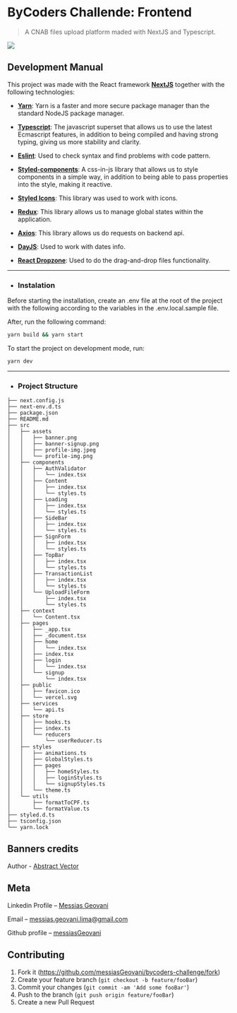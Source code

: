 # ByCoders Challende: Frontend
> A CNAB files upload platform maded with NextJS and Typescript.

<img src="./assets/screenshot.gif">

## Development Manual

This project was made with the React framework <b>[NextJS](https://nextjs.org/)</b> together with the following technologies:

- <b>[Yarn](https://yarnpkg.com/)</b>: Yarn is a faster and more secure package manager than the standard NodeJS package manager.

- <b>[Typescript](https://www.typescriptlang.org/)</b>: The javascript superset that allows us to use the latest Ecmascript features, in addition to being compiled and having strong typing, giving us more stability and clarity.

- <b>[Eslint](https://eslint.org/)</b>: Used to check syntax and find problems with code pattern.

- <b>[Styled-components](https://styled-components.com/)</b>: A css-in-js library that allows us to style components in a simple way, in addition to being able to pass properties into the style, making it reactive.

- <b>[Styled Icons](https://styled-icons.js.org/)</b>: This library was used to work with icons.

- <b>[Redux](https://redux.js.org/)</b>: This library allows us to manage global states within the application.

- <b>[Axios](https://github.com/axios/axios)</b>: This library allows us do requests on backend api.

- <b>[DayJS](https://day.js.org/)</b>: Used to work with dates info.

- <b>[React Dropzone](https://react-dropzone.js.org/)</b>: Used to do the drag-and-drop files functionality.

---

* ### Instalation

Before starting the installation, create an .env file at the root of the project with the following according to the variables in the .env.local.sample file.

After, run the following command:

```sh
yarn build && yarn start
```

To start the project on development mode, run:

```sh
yarn dev
```

---

* ### Project Structure

```
├── next.config.js
├── next-env.d.ts
├── package.json
├── README.md
├── src
│   ├── assets
│   │   ├── banner.png
│   │   ├── banner-signup.png
│   │   ├── profile-img.jpeg
│   │   └── profile-img.png
│   ├── components
│   │   ├── AuthValidator
│   │   │   └── index.tsx
│   │   ├── Content
│   │   │   ├── index.tsx
│   │   │   └── styles.ts
│   │   ├── Loading
│   │   │   ├── index.tsx
│   │   │   └── styles.ts
│   │   ├── SideBar
│   │   │   ├── index.tsx
│   │   │   └── styles.ts
│   │   ├── SignForm
│   │   │   ├── index.tsx
│   │   │   └── styles.ts
│   │   ├── TopBar
│   │   │   ├── index.tsx
│   │   │   └── styles.ts
│   │   ├── TransactionList
│   │   │   ├── index.tsx
│   │   │   └── styles.ts
│   │   └── UploadFileForm
│   │       ├── index.tsx
│   │       └── styles.ts
│   ├── context
│   │   └── Content.tsx
│   ├── pages
│   │   ├── _app.tsx
│   │   ├── _document.tsx
│   │   ├── home
│   │   │   └── index.tsx
│   │   ├── index.tsx
│   │   ├── login
│   │   │   └── index.tsx
│   │   └── signup
│   │       └── index.tsx
│   ├── public
│   │   ├── favicon.ico
│   │   └── vercel.svg
│   ├── services
│   │   └── api.ts
│   ├── store
│   │   ├── hooks.ts
│   │   ├── index.ts
│   │   └── reducers
│   │       └── userReducer.ts
│   ├── styles
│   │   ├── animations.ts
│   │   ├── GlobalStyles.ts
│   │   ├── pages
│   │   │   ├── homeStyles.ts
│   │   │   ├── loginStyles.ts
│   │   │   └── signupStyles.ts
│   │   └── theme.ts
│   └── utils
│       ├── formatToCPF.ts
│       └── formatValue.ts
├── styled.d.ts
├── tsconfig.json
└── yarn.lock
```

## Banners credits

Author - [Abstract Vector](https://www.freepik.com/vectors/abstract)

## Meta

Linkedin Profile – [Messias Geovani](https://www.linkedin.com/in/messias-geovani-00125416a?lipi=urn%3Ali%3Apage%3Ad_flagship3_profile_view_base_contact_details%3BGnSoFwiETD%2BtGrv4dF9mSw%3D%3D) 

Email – messias.geovani.lima@gmail.com

Github profile – [messiasGeovani](https://github.com/messiasGeovani)

## Contributing

1. Fork it (<https://github.com/messiasGeovani/bycoders-challenge/fork>)
2. Create your feature branch (`git checkout -b feature/fooBar`)
3. Commit your changes (`git commit -am 'Add some fooBar'`)
4. Push to the branch (`git push origin feature/fooBar`)
5. Create a new Pull Request
